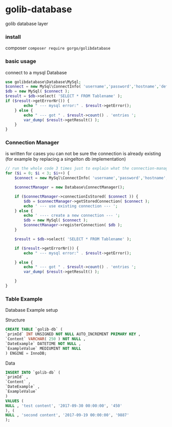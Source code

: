 # golib-database
golib database layer

### install

composer `composer require gorgo/golibdatabase`

### basic usage

connect to a mysql Database

```php
use golibdatabase\Database\MySql;
$connect = new MySql\ConnectInfo( 'username','password','hostname','default_shema' );
$db = new MySql( $connect );
$result = $db->select( 'SELECT * FROM Tablename' );
if ($result->getErrorNr()) {
        echo " --- mysql error:" . $result->getError();
    } else {
        echo " --- got " . $result->count() . 'entries ';
        var_dump( $result->getResult() );
    }
}
```


### Connection Manager

is written for cases you can not be sure the connection is already existing (for example by replacing a singelton db implementation)

```php
// run the whole code 3 times just to explain what the connection-manager is doing
for ($i = 0; $i < 3; $i++) {
    $connect = new MySql\ConnectInfo( 'username','password','hostname','default_shema' );

    $connectManager = new Database\ConnectManager();

    if ($connectManager->connectionIsStored( $connect )) {
        $db = $connectManager->getStoredConnection( $connect );
        echo ' --- use existing connection --- ';
    } else {
        echo ' ---- create a new connection --- ';
        $db = new MySql( $connect );
        $connectManager->registerConnection( $db );
    }

    $result = $db->select( 'SELECT * FROM Tablename' );

    if ($result->getErrorNr()) {
        echo " --- mysql error:" . $result->getError();

    } else {
        echo " --- got " . $result->count() . 'entries ';
        var_dump( $result->getResult() );

    }
}

```

### Table Example

Database Example setup

Structure

```sql
CREATE TABLE `golib-db` (
`primId` INT UNSIGNED NOT NULL AUTO_INCREMENT PRIMARY KEY ,
`Content` VARCHAR( 250 ) NOT NULL ,
`DateExample` DATETIME NOT NULL ,
`ExampleValue` MEDIUMINT NOT NULL
) ENGINE = InnoDB;
```

Data

```sql
INSERT INTO `golib-db` (
`primId` ,
`Content` ,
`DateExample` ,
`ExampleValue`
)
VALUES (
NULL , 'test content', '2017-09-30 00:00:00', '450'
), (
NULL , 'second content', '2017-09-19 00:00:00', '9887'
);
```

